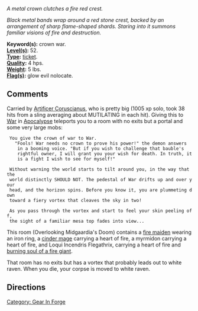 *A metal crown clutches a fire red crest.*

*Black metal bands wrap around a red stone crest, backed by an
arrangement of sharp flame-shaped shards. Staring into it summons
familiar visions of fire and destruction.*

**Keyword(s):** crown war.  
**[Level(s)](Object_Level.md "wikilink"):** 52.  
**[Type](:Category:_Object_Types.md "wikilink"):**
[ticket](:Category:_Tickets.md "wikilink").  
**[Quality](Object_Quality.md "wikilink"):** 4 hps.  
**[Weight](Object_Weight.md "wikilink"):** 5 lbs.  
**[Flag(s)](:Category:_Object_Flags.md "wikilink"):** glow evil
nolocate.  

## Comments

Carried by [Artificer Coruscianus](Artificer_Coruscianus "wikilink"),
who is pretty big (1005 xp solo, took 38 hits from a sling averaging
about MUTILATING in each hit). Giving this to [War](War "wikilink") in
[Apocalypse](Apocalypse "wikilink") teleports you to a room with no
exits but a portal and some very large mobs:

` You give the crown of war to War.`  
`   "Fools! War needs no crown to prove his power!" the demon answers`  
`    in a booming voice. "But if you wish to challenge that bauble's`  
`    rightful owner, I will grant you your wish for death. In truth, it`  
`    is a fight I wish to see for myself!"`  
` `  
` Without warning the world starts to tilt around you, in the way that the`  
` world distinctly SHOULD NOT. The pedestal of War drifts up and over your`  
` head, and the horizon spins. Before you know it, you are plummeting down`  
` toward a fiery vortex that cleaves the sky in two!`  
` `  
` As you pass through the vortex and start to feel your skin peeling off,`  
` the sight of a familiar mesa top fades into view...`

This room (Overlooking Midgaardia's Doom) contains a [fire
maiden](fire_maiden "wikilink") wearing an iron ring, a [cinder
mage](cinder_mage "wikilink") carrying a heart of fire, a myrmidon
carrying a heart of fire, and Loqui Incendris Flegathrix, carrying a
heart of fire and [burning soul of a fire
giant](burning_soul_of_a_fire_giant "wikilink").

That room has no exits but has a vortex that probably leads out to white
raven. When you die, your corpse is moved to white raven.

## Directions

[Category: Gear In Forge](Category:_Gear_In_Forge "wikilink")
